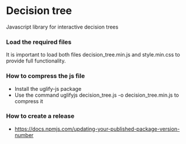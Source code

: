 # Decision tree

Javascript library for interactive decision trees

### Load the required files

It is important to load both files decision_tree.min.js and style.min.css to provide full functionality.

### How to compress the js file

* Install the uglify-js package
* Use the command uglifyjs decision_tree.js -o decision_tree.min.js  to compress it

### How to create a release

* https://docs.npmjs.com/updating-your-published-package-version-number

